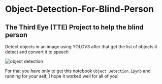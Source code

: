 # Object-Detection-For-Blind-Person

## The Third Eye (TTE) Project to help the blind person

Detect objects in an image using YOLOV3 after that get the list of objects it detect and convert it to speech


![object detection](https://lh3.googleusercontent.com/proxy/HTIPnIsQVNNyaXHFUOMRVTokCrmdDEtqjsZ1FAkuX2bAx94lQ8cYHN2LxzX9XBXlZ2vUoNcHFjRFOHsGpivJWHTKUpXIIB9_rCXXP73EXrTBuvUeB0kmeqOVNS2hw2CHAgyfACXBWavW0X7ABDMOOTfXtWaLBJs)

For that you have only to get this notebook ``` Object Detection.ipynb ``` and running for your self, I hope it worked well for all of you!

